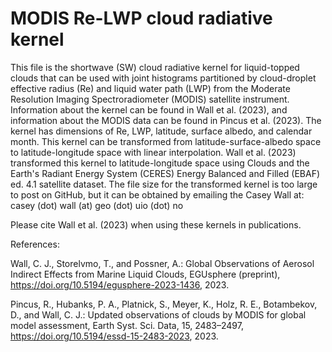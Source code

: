 # MODIS Re-LWP cloud radiative kernel
This file is the shortwave (SW) cloud radiative kernel for liquid-topped clouds that can be used with joint histograms partitioned by cloud-droplet effective radius (Re) and liquid water path (LWP) from the Moderate Resolution Imaging Spectroradiometer (MODIS) satellite instrument. Information about the kernel can be found in Wall et al. (2023), and information about the MODIS data can be found in Pincus et al. (2023). The kernel has dimensions of Re, LWP, latitude, surface albedo, and calendar month. This kernel can be transformed from latitude-surface-albedo space to latitude-longitude space with linear interpolation. Wall et al. (2023) transformed this kernel to latitude-longitude space using Clouds and the Earth's Radiant Energy System (CERES) Energy Balanced and Filled (EBAF) ed. 4.1 satellite dataset. The file size for the transformed kernel is too large to post on GitHub, but it can be obtained by emailing the Casey Wall at: casey (dot) wall (at) geo (dot) uio (dot) no

Please cite Wall et al. (2023) when using these kernels in publications.

References:

Wall, C. J., Storelvmo, T., and Possner, A.: Global Observations of Aerosol Indirect Effects from Marine Liquid Clouds, EGUsphere (preprint), https://doi.org/10.5194/egusphere-2023-1436, 2023.

Pincus, R., Hubanks, P. A., Platnick, S., Meyer, K., Holz, R. E., Botambekov, D., and Wall, C. J.: Updated observations of clouds by MODIS for global model assessment, Earth Syst. Sci. Data, 15, 2483–2497, https://doi.org/10.5194/essd-15-2483-2023, 2023.
